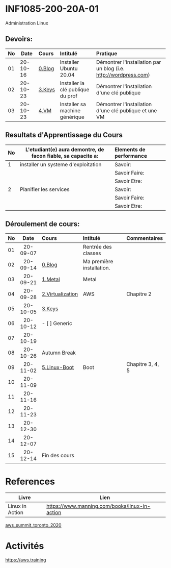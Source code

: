 # INF1085-200-20A-01
Administration Linux

## Devoirs:

|No| Date   | Cours              | Intitulé                                |  Pratique                                                        |
|--|--------|:-------------------|:----------------------------------------|:-----------------------------------------------------------------|
|01|20-10-16| [0.Blog](./0.Blog) | Installer Ubuntu 20.04                  | Démontrer l'installation par un blog (i.e. http://wordpress.com) |
|02|20-10-23| [3.Keys](./3.Keys) | Installer la clé publique du prof       | Démontrer l'installation d'une clé publique                      |
|03|20-10-23| [4.VM](4.VM)       | Installer sa machine générique       | Démontrer l'installation d'une clé publique et une VM                     |


## Resultats d'Apprentissage du Cours

|No|L'etudiant(e) aura demontre, de facon fiable, sa capacite a:      |          Elements de performance                               | 
|--|------------------------------------------------------------------|:---------------------------------------------------------------| 
| 1| installer un systeme d'exploitation                              | Savoir:                                                        | 
|  |                                                                  | Savoir Faire:                                                  | 
|  |                                                                  | Savoir Etre:                                                   | 
| 2| Planifier les services                                           | Savoir:                                                        | 
|  |                                                                  | Savoir Faire:                                                  | 
|  |                                                                  | Savoir Etre:                                                   | 

## Déroulement de cours:

|No| Date   | Cours                                          | Intitulé                                |  Commentaires     |
|--|:------:|:-----------------------------------------------|:----------------------------------------|:------------------|
|01|20-09-07|                                                | Rentrée des classes                     |                   |
|02|20-09-14|[0.Blog](./0.Blog)                              | Ma première installation.               |                   |
|03|20-09-21|[1.Metal](./1.Metal)                            | Metal                                   |                   |
|04|20-09-28|[2.Virtualization](./2.Virtualization)          | AWS                                     | Chapitre 2         |
|05|20-10-05|[3.Keys](./3.Keys)                              |                                         |                   |
|06|20-10-12|- [ ] Generic                                   |                                         |                   |
|07|20-10-19|                                                |                                         |                   |
|08|20-10-26| Autumn Break                                   |                                         |                   |
|09|20-11-02|[5.Linux-Boot](5.Linux/3.Boot)                  | Boot                                    | Chapitre 3, 4, 5  |
|10|20-11-09|                                                |                                         |                   |
|11|20-11-16|                                                |                                         |                   |
|12|20-11-23|                                                |                                         |                   |
|13|20-12-30|                                                |                                         |                   |
|14|20-12-07|                                                |                                         |                   |
|15|20-12-14| Fin des cours                                  |                                         |                   |

# References

| Livre          | Lien                                          |
|----------------|-----------------------------------------------|
| Linux in Action| https://www.manning.com/books/linux-in-action |

[aws_summit_toronto_2020](https://aws.amazon.com/events/summits/toronto/2020/)

# Activités

https://aws.training
